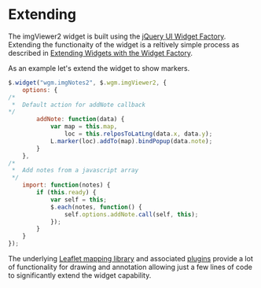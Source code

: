 # Extending 
The imgViewer2 widget is built using the [jQuery UI Widget Factory](https://learn.jquery.com/jquery-ui/widget-factory/). Extending the functionaity of the widget is a reltively simple process as described in [Extending Widgets with the Widget Factory](https://learn.jquery.com/jquery-ui/widget-factory/extending-widgets/).

As an example let's extend the widget to show markers.
```javascript
$.widget("wgm.imgNotes2", $.wgm.imgViewer2, {
	options: {
/*
 *	Default action for addNote callback
*/
		addNote: function(data) {
			var map = this.map,
				loc = this.relposToLatLng(data.x, data.y);
			L.marker(loc).addTo(map).bindPopup(data.note);
		}
	},
/*
 *	Add notes from a javascript array
 */
	import: function(notes) {
		if (this.ready) {
			var self = this;
			$.each(notes, function() {
				self.options.addNote.call(self, this);
			});	
		}
	}
});
```
The underlying [Leaflet mapping library](http://leafletjs.com/) and associated [plugins](http://leafletjs.com/plugins.html) provide a lot of functionality for drawing and annotation allowing just a few lines of code to significantly extend the widget capability.
